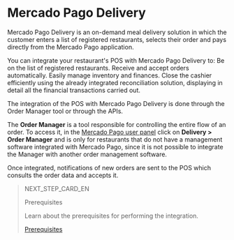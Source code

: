 # Mercado Pago Delivery

Mercado Pago Delivery is an on-demand meal delivery solution in which the customer enters a list of registered restaurants, selects their order and pays directly from the Mercado Pago application.

You can integrate your restaurant's POS with Mercado Pago Delivery to:
Be on the list of registered restaurants.
Receive and accept orders automatically.
Easily manage inventory and finances.
Close the cashier efficiently using the already integrated reconciliation solution, displaying in detail all the financial transactions carried out.

The integration of the POS with Mercado Pago Delivery is done through the Order Manager tool or through the APIs.

The **Order Manager** is a tool responsible for controlling the entire flow of an order. To access it, in the [Mercado Pago user panel](https://www.mercadopago[FAKER][URL][DOMAIN]/home) click on **Delivery > Order Manager** and is only for restaurants that do not have a management software integrated with Mercado Pago, since it is not possible to integrate the Manager with another order management software.

Once integrated, notifications of new orders are sent to the POS which consults the order data and accepts it.

> NEXT_STEP_CARD_EN
>
> Prerequisites
>
> Learn about the prerequisites for performing the integration.
>
> [Prerequisites](https://www.mercadopago[FAKER][URL][DOMAIN]/developers/en/guides/mp-delivery/previous-requirements)
